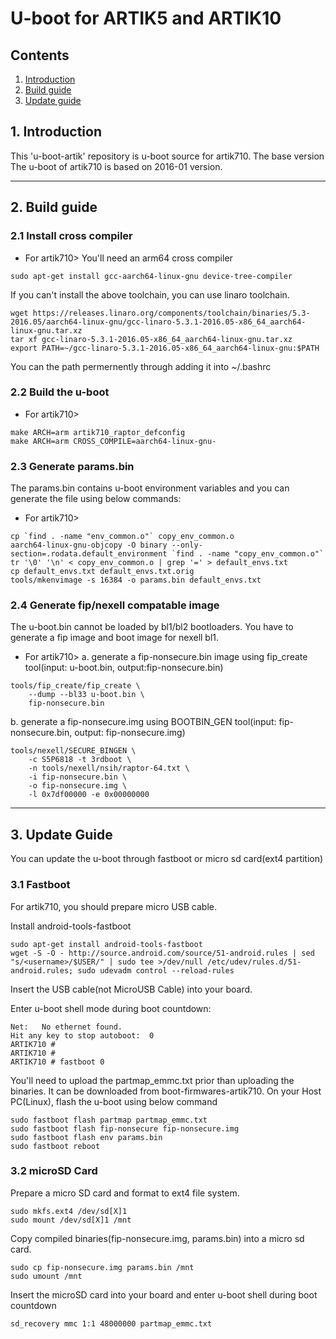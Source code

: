 # U-boot for ARTIK5 and ARTIK10
## Contents
1. [Introduction](#1-introduction)
2. [Build guide](#2-build-guide)
3. [Update guide](#3-update-guide)

## 1. Introduction
This 'u-boot-artik' repository is u-boot source for artik710. The base version
The u-boot of artik710 is based on 2016-01 version.

---
## 2. Build guide
### 2.1 Install cross compiler
+ For artik710> You'll need an arm64 cross compiler
```
sudo apt-get install gcc-aarch64-linux-gnu device-tree-compiler
```
If you can't install the above toolchain, you can use linaro toolchain.
```
wget https://releases.linaro.org/components/toolchain/binaries/5.3-2016.05/aarch64-linux-gnu/gcc-linaro-5.3.1-2016.05-x86_64_aarch64-linux-gnu.tar.xz
tar xf gcc-linaro-5.3.1-2016.05-x86_64_aarch64-linux-gnu.tar.xz
export PATH=~/gcc-linaro-5.3.1-2016.05-x86_64_aarch64-linux-gnu:$PATH
```
You can the path permernently through adding it into ~/.bashrc

### 2.2 Build the u-boot
+ For artik710>
```
make ARCH=arm artik710_raptor_defconfig
make ARCH=arm CROSS_COMPILE=aarch64-linux-gnu-
```

### 2.3 Generate params.bin
The params.bin contains u-boot environment variables and you can generate the file using below commands:

+ For artik710>
```
cp `find . -name "env_common.o"` copy_env_common.o
aarch64-linux-gnu-objcopy -O binary --only-section=.rodata.default_environment `find . -name "copy_env_common.o"`
tr '\0' '\n' < copy_env_common.o | grep '=' > default_envs.txt
cp default_envs.txt default_envs.txt.orig
tools/mkenvimage -s 16384 -o params.bin default_envs.txt
```

### 2.4 Generate fip/nexell compatable image
The u-boot.bin cannot be loaded by bl1/bl2 bootloaders. You have to generate
a fip image and boot image for nexell bl1.

+ For artik710>
a. generate a fip-nonsecure.bin image using fip_create tool(input: u-boot.bin, output:fip-nonsecure.bin)
```
tools/fip_create/fip_create \
	--dump --bl33 u-boot.bin \
	fip-nonsecure.bin
```
b. generate a fip-nonsecure.img using BOOTBIN_GEN tool(input: fip-nonsecure.bin, output: fip-nonsecure.img)
```
tools/nexell/SECURE_BINGEN \
	-c S5P6818 -t 3rdboot \
	-n tools/nexell/nsih/raptor-64.txt \
	-i fip-nonsecure.bin \
	-o fip-nonsecure.img \
	-l 0x7df00000 -e 0x00000000
```

---
## 3. Update Guide
You can update the u-boot through fastboot or micro sd card(ext4 partition)

### 3.1 Fastboot
For artik710, you should prepare micro USB cable.

Install android-tools-fastboot
```
sudo apt-get install android-tools-fastboot
wget -S -O - http://source.android.com/source/51-android.rules | sed "s/<username>/$USER/" | sudo tee >/dev/null /etc/udev/rules.d/51-android.rules; sudo udevadm control --reload-rules
```

Insert the USB cable(not MicroUSB Cable) into your board.

Enter u-boot shell mode during boot countdown:
```
Net:   No ethernet found.
Hit any key to stop autoboot:  0
ARTIK710 #
ARTIK710 #
ARTIK710 # fastboot 0
```

You'll need to upload the partmap_emmc.txt prior than uploading the binaries.
It can be downloaded from boot-firmwares-artik710.
On your Host PC(Linux), flash the u-boot using below command
```
sudo fastboot flash partmap partmap_emmc.txt
sudo fastboot flash fip-nonsecure fip-nonsecure.img
sudo fastboot flash env params.bin
sudo fastboot reboot
```

### 3.2 microSD Card
Prepare a micro SD card and format to ext4 file system.
```
sudo mkfs.ext4 /dev/sd[X]1
sudo mount /dev/sd[X]1 /mnt
```
Copy compiled binaries(fip-nonsecure.img, params.bin) into a micro sd card.
```
sudo cp fip-nonsecure.img params.bin /mnt
sudo umount /mnt
```

Insert the microSD card into your board and enter u-boot shell during boot countdown
```
sd_recovery mmc 1:1 48000000 partmap_emmc.txt
```
